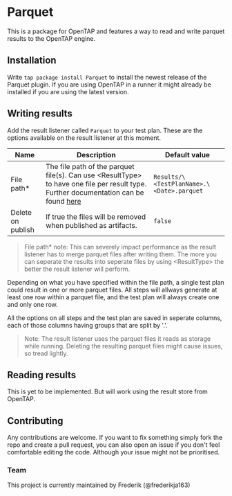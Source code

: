 # Parquet
This is a package for OpenTAP and features a way to read and write parquet results to the OpenTAP engine.

## Installation
Write `tap package install Parquet` to install the newest release of the Parquet plugin.
If you are using OpenTAP in a runner it might already be installed if you are using the latest version.

## Writing results
Add the result listener called `Parquet` to your test plan.
These are the options available on the result listener at this moment.

| Name | Description | Default value |
|-|-|-|
| File path*  | The file path of the parquet file(s). Can use \<ResultType> to have one file per result type. Further documentation can be found [here](https://doc.opentap.io/Developer%20Guide/Appendix%20A/#result-listeners) | `Results/\<TestPlanName>.\<Date>.parquet` |
| Delete on publish  | If true the files will be removed when published as artifacts. | `false` |

> File path* note: This can severely impact performance as the result listener has to merge parquet files after writing them. The more you can seperate the results into seperate files by using \<ResultType> the better the result listener will perform.

Depending on what you have specified within the file path, a single test plan could result in one or more parquet files. All steps will allways generate at least one row within a parquet file, and the test plan will always create one and only one row.

All the options on all steps and the test plan are saved in seperate columns, each of those columns having groups that are split by '.'.
> Note: The result listener uses the parquet files it reads as storage while running. Deleting the resulting parquet files might cause issues, so tread lightly.

## Reading results
This is yet to be implemented. But will work using the result store from OpenTAP.

## Contributing
Any contributions are welcome. If you want to fix something simply fork the repo and create a pull request, you can also open an issue if you don't feel comfortable editing the code. Although your issue might not be prioritised.

### Team
This project is currently maintained by
Frederik (@frederikja163)